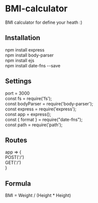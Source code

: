 # BMI-calculator
BMI calculator for define your heath :)
## Installation
npm install express <br />
npm install body-parser <br />
npm install ejs <br />
npm install date-fns --save


## Settings
port = 3000 <br />
const fs = require('fs'); <br />
const bodyParser = require('body-parser'); <br />
const express = require('express'); <br />
const app = express(); <br />
const { format } = require("date-fns"); <br />
const path = require('path'); <br />

## Routes
app => { <br />
    POST('/') <br />
    GET('/') <br />
} <br />

## Formula
BMI = Weight / (Height * Height) <br />

